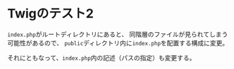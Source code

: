 # Twigのテスト2

`index.php`がルートディレクトリにあると、
同階層のファイルが見られてしまう可能性があるので、
`public`ディレクトリ内に`index.php`を配置する構成に変更。

それにともなって、`index.php`内の記述（パスの指定）も変更する。
